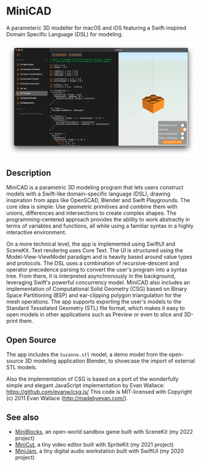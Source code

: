 # MiniCAD

A parameteric 3D modeller for macOS and iOS featuring a Swift-inspired Domain Specific Language (DSL) for modeling.

![Screenshot](Screenshots/App.png)

## Description

MiniCAD is a parametric 3D modeling program that lets users construct models with a Swift-like domain-specific language (DSL), drawing inspiration from apps like OpenSCAD, Blender and Swift Playgrounds. The core idea is simple: Use geometric primitives and combine them with unions, differences and intersections to create complex shapes. The programming-centered approach provides the ability to work abstractly in terms of variables and functions, all while using a familiar syntax in a highly interactive environment.

On a more technical level, the app is implemented using SwiftUI and SceneKit. Text rendering uses Core Text. The UI is structured using the Model-View-ViewModel paradigm and is heavily based around value types and protocols. The DSL uses a combination of recursive-descent and operator precedence parsing to convert the user's program into a syntax tree. From there, it is interpreted asynchronously in the background, leveraging Swift's powerful concurrency model. MiniCAD also includes an implementation of Computational Solid Geometry (CSG) based on Binary Space Partitioning (BSP) and ear-clipping polygon triangulation for the mesh operations. The app supports exporting the user's models to the Standard Tesselated Geometry (STL) file format, which makes it easy to open models in other applications such as Preview or even to slice and 3D-print them.

## Open Source

The app includes the `Suzanne.stl` model, a demo model from the open-source 3D modeling application Blender, to showcase the import of external STL models.

Also the implementation of CSG is based on a port of the wonderfully simple and elegant JavaScript implementation by Evan Wallace: https://github.com/evanw/csg.js/ This code is MIT-licensed with Copyright (c) 2011 Evan Wallace (http://madebyevan.com/).

<!-- TODO: Link the interesting source files (tringulation, text rendering, BSP, CSG etc.) -->

## See also

* [MiniBlocks](https://github.com/fwcd/mini-blocks), an open-world sandbox game built with SceneKit (my 2022 project)
* [MiniCut](https://github.com/fwcd/mini-cut), a tiny video editor built with SpriteKit (my 2021 project)
* [MiniJam](https://github.com/fwcd/mini-jam), a tiny digital audio workstation built with SwiftUI (my 2020 project)

